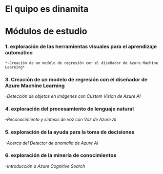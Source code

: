 # El quipo es dinamita 
# Módulos de estudio
### 1. exploración de las herramientas visuales para el aprendizaje automático
    *-Creación de un modelo de regresión con el diseñador de Azure Machine Learning*
### 3. Creación de un modelo de regresión con el diseñador de Azure Machine Learning
   *-Detección de objetos en imágenes con Custom Vision de Azure AI*
### 4. exploración del procesamiento de lenguaje natural
   *-Reconocimiento y síntesis de voz con Voz de Azure AI*
### 5. exploración de la ayuda para la toma de decisiones
   *-Acerca del Detector de anomalía de Azure AI*
### 6. exploración de la minería de conocimientos
   *-Introducción a Azure Cognitive Search*

